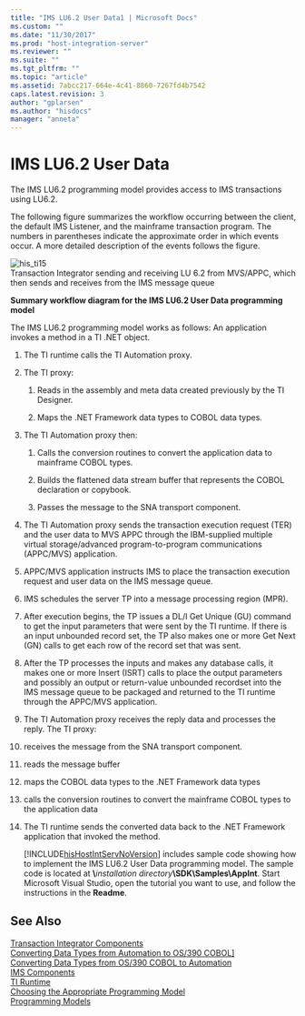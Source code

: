 ```yaml
---
title: "IMS LU6.2 User Data1 | Microsoft Docs"
ms.custom: ""
ms.date: "11/30/2017"
ms.prod: "host-integration-server"
ms.reviewer: ""
ms.suite: ""
ms.tgt_pltfrm: ""
ms.topic: "article"
ms.assetid: 7abcc217-664e-4c41-8860-7267fd4b7542
caps.latest.revision: 3
author: "gplarsen"
ms.author: "hisdocs"
manager: "anneta"
---
```

# IMS LU6.2 User Data
The IMS LU6.2 programming model provides access to IMS transactions using LU6.2.  
  
 The following figure summarizes the workflow occurring between the client, the default IMS Listener, and the mainframe transaction program. The numbers in parentheses indicate the approximate order in which events occur. A more detailed description of the events follows the figure.  
  
 ![](../core/media/his-ti15.gif "his_ti15")  
Transaction Integrator sending and receiving LU 6.2 from MVS/APPC, which then sends and receives from the IMS message queue  
  
 **Summary workflow diagram for the IMS LU6.2 User Data programming model**  
  
 The IMS LU6.2 programming model works as follows: An application invokes a method in a TI .NET object.  
  
1. The TI runtime calls the TI Automation proxy.  
  
2. The TI proxy:  
  
   1.  Reads in the assembly and meta data created previously by the TI Designer.  
  
   2.  Maps the .NET Framework data types to COBOL data types.  
  
3. The TI Automation proxy then:  
  
   1.  Calls the conversion routines to convert the application data to mainframe COBOL types.  
  
   2.  Builds the flattened data stream buffer that represents the COBOL declaration or copybook.  
  
   3.  Passes the message to the SNA transport component.  
  
4. The TI Automation proxy sends the transaction execution request (TER) and the user data to MVS APPC through the IBM-supplied multiple virtual storage/advanced program-to-program communications (APPC/MVS) application.  
  
5. APPC/MVS application instructs IMS to place the transaction execution request and user data on the IMS message queue.  
  
6. IMS schedules the server TP into a message processing region (MPR).  
  
7. After execution begins, the TP issues a DL/I Get Unique (GU) command to get the input parameters that were sent by the TI runtime. If there is an input unbounded record set, the TP also makes one or more Get Next (GN) calls to get each row of the record set that was sent.  
  
8. After the TP processes the inputs and makes any database calls, it makes one or more Insert (ISRT) calls to place the output parameters and possibly an output or return-value unbounded recordset into the IMS message queue to be packaged and returned to the TI runtime through the APPC/MVS application.  
  
9. The TI Automation proxy receives the reply data and processes the reply. The TI proxy:  
  
10. receives the message from the SNA transport component.  
  
11. reads the message buffer  
  
12. maps the COBOL data types to the .NET Framework data types  
  
13. calls the conversion routines to convert the mainframe COBOL types to the application data  
  
14. The TI runtime sends the converted data back to the .NET Framework application that invoked the method.  
  
    [!INCLUDE[hisHostIntServNoVersion](../includes/hishostintservnoversion-md.md)] includes sample code showing how to implement the IMS LU6.2 User Data programming model. The sample code is located at **\\**<em>installation directory</em>**\SDK\Samples\AppInt**. Start Microsoft Visual Studio, open the tutorial you want to use, and follow the instructions in the **Readme**.  
  
## See Also  
 [Transaction Integrator Components](../core/transaction-integrator-components1.md)    
 [Converting Data Types from Automation to OS/390 COBOL\]](./converting-data-types-from-automation-to-os-390-cobol]2.md)   
 [Converting Data Types from OS/390 COBOL to Automation](./converting-data-types-from-os-390-cobol-to-automation2.md)   
 [IMS Components](../core/ims-components2.md)   
 [TI Runtime](../core/ti-runtime2.md)   
 [Choosing the Appropriate Programming Model](../core/choosing-the-appropriate-programming-model1.md)   
 [Programming Models](../core/programming-models2.md)